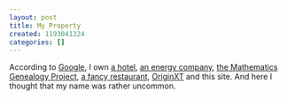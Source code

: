 ```yaml
---
layout: post
title: My Property
created: 1193041324
categories: []
---
```

According to <a href="http://www.google.com/search?q=jinghao" target="_blank">Google</a>, I own <a href="http://www.tripadvisor.com/Hotel_Review-g297425-d678476-Reviews-Jinghao_International_Hotel-Haikou_Hainan.html" target="_blank">a hotel</a>, <a href="http://cnjinghao.manufacturer.globalsources.com/si/6008811460891/Homepage.htm" target="_blank">an energy company</a>, <a href="http://genealogy.math.ndsu.nodak.edu/id.php?id=111010" target="_blank">the Mathematics Genealogy Project</a>, <a href="http://www.jinghao.com/" target="_blank">a fancy restaurant</a>, <a href="http://originxt.com">OriginXT</a> and this site. And here I thought that my name was rather uncommon.
